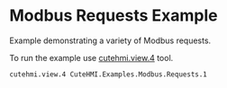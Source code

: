 # Modbus Requests Example

Example demonstrating a variety of Modbus requests.

To run the example use [cutehmi.view.4](../../../../../tools/cutehmi.view.4/) tool.
```
cutehmi.view.4 CuteHMI.Examples.Modbus.Requests.1
```

